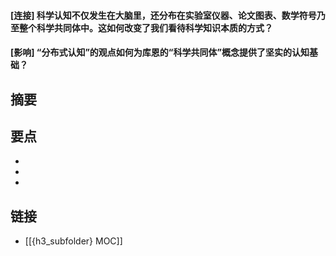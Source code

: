 #### [连接] 科学认知不仅发生在大脑里，还分布在实验室仪器、论文图表、数学符号乃至整个科学共同体中。这如何改变了我们看待科学知识本质的方式？


#### [影响] “分布式认知”的观点如何为库恩的“科学共同体”概念提供了坚实的认知基础？


## 摘要


## 要点

- 
- 
- 

## 链接

- [[{h3_subfolder} MOC]]
